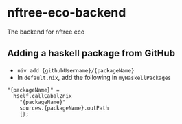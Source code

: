 # nftree-eco-backend

The backend for nftree.eco

## Adding a haskell package from GitHub

- `niv add {githubUsername}/{packageName}`
- In `default.nix`, add the following in `myHaskellPackages`
```
"{packageName}" =
  hself.callCabal2nix
    "{packageName}"
    sources.{packageName}.outPath
    {};
```
